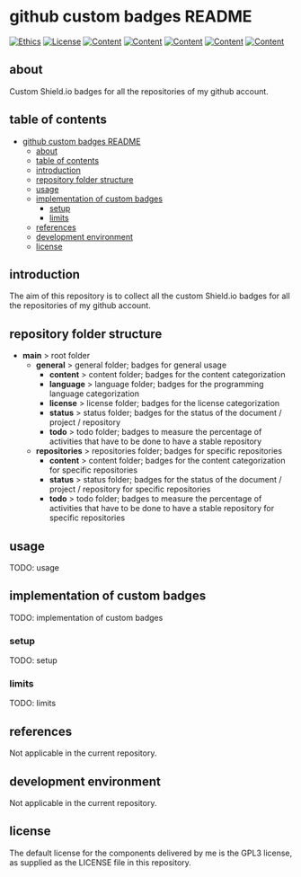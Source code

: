 # github custom badges README

[![Ethics](https://img.shields.io/endpoint.svg?url=https%3A%2F%2Fraw.githubusercontent.com%2Fdanielevalesani%2Fconfig-github_badge%2Fmaster%2Fgeneral%2Fethics%2Frepo_code_of_conduct.json)](/README.md)
[![License](https://img.shields.io/endpoint.svg?url=https%3A%2F%2Fraw.githubusercontent.com%2Fdanielevalesani%2Fconfig-github_badge%2Fmaster%2Fgeneral%2Flicense%2Frepo_license_gpl_03.json)](/README.md)
[![Content](https://img.shields.io/endpoint.svg?url=https%3A%2F%2Fraw.githubusercontent.com%2Fdanielevalesani%2Fconfig-github_badge%2Fmaster%2Frepositories%2Fcontent%2Frepo_projects_config_github-badge_content.json)](/README.md)
[![Content](https://img.shields.io/endpoint.svg?url=https%3A%2F%2Fraw.githubusercontent.com%2Fdanielevalesani%2Fconfig-github_badge%2Fmaster%2Fgeneral%2Fcontent%2Frepo_content_doc.json)](/README.md)
[![Content](https://img.shields.io/endpoint.svg?url=https%3A%2F%2Fraw.githubusercontent.com%2Fdanielevalesani%2Fconfig-github_badge%2Fmaster%2Fgeneral%2Fcontent%2Frepo_content_json.json)](/README.md)
[![Content](https://img.shields.io/endpoint.svg?url=https%3A%2F%2Fraw.githubusercontent.com%2Fdanielevalesani%2Fconfig-github_badge%2Fmaster%2Fgeneral%2Fstatus%2Frepo_status_wip.json)](/README.md)
[![Content](https://img.shields.io/endpoint.svg?url=https%3A%2F%2Fraw.githubusercontent.com%2Fdanielevalesani%2Fconfig-github_badge%2Fmaster%2Fgeneral%2Ftodo%2Frepo_todo_40.json)](/README.md)

## about

Custom Shield.io badges for all the repositories of my github account.

## table of contents

- [github custom badges README](#github-custom-badges-readme)
  - [about](#about)
  - [table of contents](#table-of-contents)
  - [introduction](#introduction)
  - [repository folder structure](#repository-folder-structure)
  - [usage](#usage)
  - [implementation of custom badges](#implementation-of-custom-badges)
    - [setup](#setup)
    - [limits](#limits)
  - [references](#references)
  - [development environment](#development-environment)
  - [license](#license)

## introduction

The aim of this repository is to collect all the custom Shield.io badges for all the repositories of my github account.

## repository folder structure

- __main__    > root folder
  - __general__       > general folder; badges for general usage
    - __content__        > content folder; badges for the content categorization
    - __language__       > language folder; badges for the programming language categorization
    - __license__        > license folder; badges for the license categorization
    - __status__         > status folder; badges for the status of the document / project / repository
    - __todo__           > todo folder; badges to measure the percentage of activities that have to be done to have a stable repository
  - __repositories__  > repositories folder; badges for specific repositories
    - __content__        > content folder; badges for the content categorization for specific repositories
    - __status__         > status folder; badges for the status of the document / project / repository for specific repositories
    - __todo__           > todo folder; badges to measure the percentage of activities that have to be done to have a stable repository for specific repositories

## usage

TODO: usage

## implementation of custom badges

TODO: implementation of custom badges

### setup

TODO: setup

### limits

TODO: limits

## references

Not applicable in the current repository.

## development environment

Not applicable in the current repository.

## license

The default license for the components delivered by me is the GPL3 license, as supplied as the LICENSE file in this repository.
